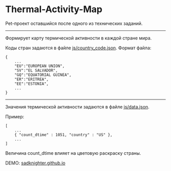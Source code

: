 # Thermal-Activity-Map
Pet-проект оставшийся после одного из технических заданий.
___
Формирует карту термической активности в каждой стране мира.

Коды стран задаются в файле [js/country_code.json](https://github.com/sadknighter/sadknighter.github.io/blob/master/js/country_code.json).
Формат файла:
```
{
	...
 	"EU":"EUROPEAN UNION",
	"SV":"EL SALVADOR",
	"GQ":"EQUATORIAL GUINEA",
	"ER":"ERITREA",
	"EE":"ESTONIA",
	...
}
```
___

Значения термической активности задаются в файле [js/data.json](https://github.com/sadknighter/sadknighter.github.io/blob/master/js/data.json).

Пример:
```
[
	...
	{ "count_dtime" : 1051, "country" : "US" },
	...
]
```

Величина count_dtime влияет на цветовую раскраску страны.

DEMO:  [sadknighter.github.io](https://sadknighter.github.io/)